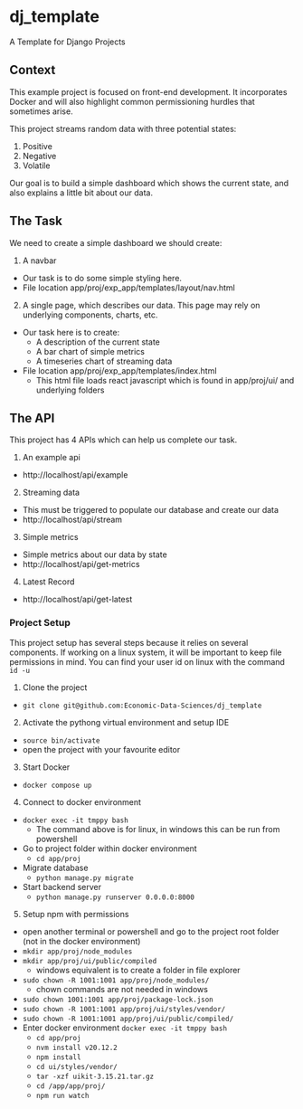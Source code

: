 # dj_template
A Template for Django Projects

## Context
This example project is focused on front-end development. It incorporates Docker and will also highlight common permissioning hurdles that sometimes arise.

This project streams random data with three potential states:
1. Positive
2. Negative
3. Volatile

Our goal is to build a simple dashboard which shows the current state, and also explains a little bit about our data.

## The Task
We need to create a simple dashboard we should create:
1. A navbar
  - Our task is to do some simple styling here.
  - File location app/proj/exp_app/templates/layout/nav.html
2. A single page, which describes our data. This page may rely on underlying components, charts, etc.
  - Our task here is to create:
    - A description of the current state
    - A bar chart of simple metrics
    - A timeseries chart of streaming data
  - File location app/proj/exp_app/templates/index.html
    - This html file loads react javascript which is found in app/proj/ui/ and underlying folders


## The API
This project has 4 APIs which can help us complete our task.
1. An example api
  - http://localhost/api/example
2. Streaming data
  - This must be triggered to populate our database and create our data
  - http://localhost/api/stream
3. Simple metrics
  - Simple metrics about our data by state
  - http://localhost/api/get-metrics
4. Latest Record
  - http://localhost/api/get-latest


### Project Setup
This project setup has several steps because it relies on several components. If working on a linux system, it will be important to keep file permissions in mind. You can find your user id on linux with the command `id -u`

1. Clone the project
  - `git clone git@github.com:Economic-Data-Sciences/dj_template`
2. Activate the pythong virtual environment and setup IDE
  - `source bin/activate`
  - open the project with your favourite editor
3. Start Docker
  - `docker compose up`
4. Connect to docker environment
  - `docker exec -it tmppy bash`
    - The command above is for linux, in windows this can be run from powershell
  - Go to project folder within docker environment
    - `cd app/proj`
  - Migrate database
    - `python manage.py migrate`
  - Start backend server
    - `python manage.py runserver 0.0.0.0:8000`
5. Setup npm with permissions
  - open another terminal or powershell and go to the project root folder (not in the docker environment)
  - `mkdir app/proj/node_modules`
  - `mkdir app/proj/ui/public/compiled`
    - windows equivalent is to create a folder in file explorer
  - `sudo chown -R 1001:1001 app/proj/node_modules/`
    - chown commands are not needed in windows
  - `sudo chown 1001:1001 app/proj/package-lock.json`
  - `sudo chown -R 1001:1001 app/proj/ui/styles/vendor/`
  - `sudo chown -R 1001:1001 app/proj/ui/public/compiled/`
  - Enter docker environment
    `docker exec -it tmppy bash`
    - `cd app/proj`
    - `nvm install v20.12.2`
    - `npm install`
    - `cd ui/styles/vendor/`
    - `tar -xzf uikit-3.15.21.tar.gz`
    - `cd /app/app/proj/`
    - `npm run watch`
    
    
    
    
    
    